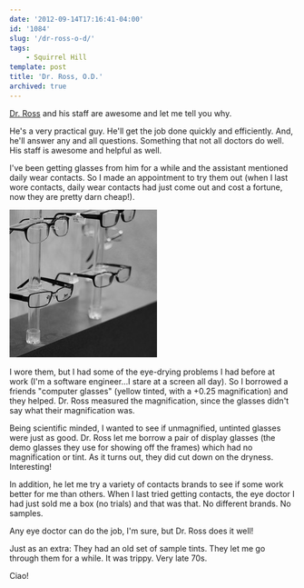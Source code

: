 ```yaml
---
date: '2012-09-14T17:16:41-04:00'
id: '1084'
slug: '/dr-ross-o-d/'
tags:
    - Squirrel Hill
template: post
title: 'Dr. Ross, O.D.'
archived: true
---
```


[Dr. Ross](https://www.yelp.com/biz/edward-ross-od-pittsburgh-3) and his staff
are awesome and let me tell you why.

He's a very practical guy. He'll get the job done quickly and efficiently.
And, he'll answer any and all questions. Something that not all doctors do
well. His staff is awesome and helpful as well.

I've been getting glasses from him for a while and the assistant mentioned
daily wear contacts. So I made an appointment to try them out (when I last
wore contacts, daily wear contacts had just come out and cost a fortune, now
they are pretty darn cheap!).

![Glasses at Dr. Ross's office](glasses.jpg)

I wore them, but I had some of the eye-drying problems I had before at work
(I'm a software engineer...I stare at a screen all day). So I borrowed a
friends "computer glasses" (yellow tinted, with a +0.25 magnification) and
they helped. Dr. Ross measured the magnification, since the glasses didn't say
what their magnification was.

Being scientific minded, I wanted to see if unmagnified, untinted glasses were
just as good. Dr. Ross let me borrow a pair of display glasses (the demo
glasses they use for showing off the frames) which had no magnification or
tint. As it turns out, they did cut down on the dryness. Interesting!

In addition, he let me try a variety of contacts brands to see if some work
better for me than others. When I last tried getting contacts, the eye doctor
I had just sold me a box (no trials) and that was that. No different brands.
No samples.

Any eye doctor can do the job, I'm sure, but Dr. Ross does it well!

Just as an extra: They had an old set of sample tints. They let me go through
them for a while. It was trippy. Very late 70s.

Ciao!
